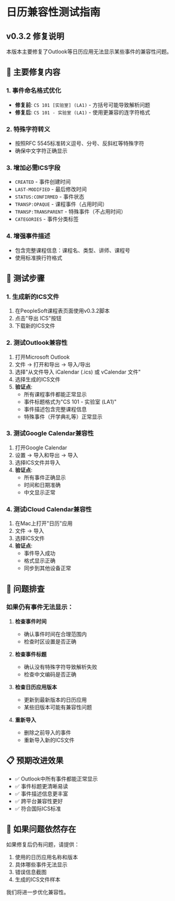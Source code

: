 # 日历兼容性测试指南

## v0.3.2 修复说明

本版本主要修复了Outlook等日历应用无法显示某些事件的兼容性问题。

## 🔧 主要修复内容

### 1. 事件命名格式优化
- **修复前**: `CS 101 [实验室] (LA1)` - 方括号可能导致解析问题
- **修复后**: `CS 101 - 实验室 (LA1)` - 使用更兼容的连字符格式

### 2. 特殊字符转义
- 按照RFC 5545标准转义逗号、分号、反斜杠等特殊字符
- 确保中文字符正确显示

### 3. 增加必需ICS字段
- `CREATED` - 事件创建时间
- `LAST-MODIFIED` - 最后修改时间  
- `STATUS:CONFIRMED` - 事件状态
- `TRANSP:OPAQUE` - 课程事件（占用时间）
- `TRANSP:TRANSPARENT` - 特殊事件（不占用时间）
- `CATEGORIES` - 事件分类标签

### 4. 增强事件描述
- 包含完整课程信息：课程名、类型、讲师、课程号
- 使用标准换行符格式

## 📱 测试步骤

### 1. 生成新的ICS文件
1. 在PeopleSoft课程表页面使用v0.3.2脚本
2. 点击"导出 ICS"按钮
3. 下载新的ICS文件

### 2. 测试Outlook兼容性
1. 打开Microsoft Outlook
2. 文件 → 打开和导出 → 导入/导出
3. 选择"从文件导入 iCalendar (.ics) 或 vCalendar 文件"
4. 选择生成的ICS文件
5. **验证点**:
   - 所有课程事件都能正常显示
   - 事件标题格式为"CS 101 - 实验室 (LA1)"
   - 事件描述包含完整课程信息
   - 特殊事件（开学典礼等）正常显示

### 3. 测试Google Calendar兼容性
1. 打开Google Calendar
2. 设置 → 导入和导出 → 导入
3. 选择ICS文件并导入
4. **验证点**:
   - 所有事件正确显示
   - 时间和日期准确
   - 中文显示正常

### 4. 测试iCloud Calendar兼容性
1. 在Mac上打开"日历"应用
2. 文件 → 导入
3. 选择ICS文件
4. **验证点**:
   - 事件导入成功
   - 格式显示正确
   - 同步到其他设备正常

## 🐛 问题排查

### 如果仍有事件无法显示：

1. **检查事件时间**
   - 确认事件时间在合理范围内
   - 检查时区设置是否正确

2. **检查事件标题**
   - 确认没有特殊字符导致解析失败
   - 检查中文编码是否正确

3. **检查日历应用版本**
   - 更新到最新版本的日历应用
   - 某些旧版本可能有兼容性问题

4. **重新导入**
   - 删除之前导入的事件
   - 重新导入新的ICS文件

## 📋 预期改进效果

- ✅ Outlook中所有事件都能正常显示
- ✅ 事件标题更清晰易读
- ✅ 事件描述信息更丰富
- ✅ 跨平台兼容性更好
- ✅ 符合国际ICS标准

## 🔄 如果问题依然存在

如果修复后仍有问题，请提供：
1. 使用的日历应用名称和版本
2. 具体哪些事件无法显示
3. 错误信息截图
4. 生成的ICS文件样本

我们将进一步优化兼容性。
